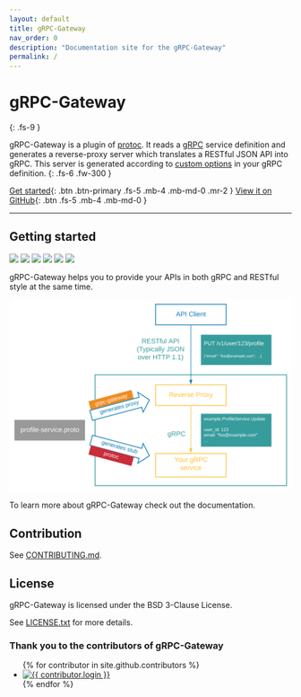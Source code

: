 ```yaml
---
layout: default
title: gRPC-Gateway
nav_order: 0
description: "Documentation site for the gRPC-Gateway"
permalink: /
---
```


# gRPC-Gateway
{: .fs-9 }

gRPC-Gateway is a plugin of [protoc](https://github.com/protocolbuffers/protobuf). It reads a [gRPC](https://grpc.io/) service definition and generates a reverse-proxy server which translates a RESTful JSON API into gRPC. This server is generated according to [custom options](https://cloud.google.com/service-infrastructure/docs/service-management/reference/rpc/google.api#http) in your gRPC definition.
{: .fs-6 .fw-300 }

[Get started](#getting-started){: .btn .btn-primary .fs-5 .mb-4 .mb-md-0 .mr-2 } [View it on GitHub](https://github.com/grpc-ecosystem/grpc-gateway){: .btn .fs-5 .mb-4 .mb-md-0 }

---

## Getting started

<a href="https://circleci.com/gh/grpc-ecosystem/grpc-gateway"><img src="https://img.shields.io/circleci/build/github/grpc-ecosystem/grpc-gateway?color=379c9c&logo=circleci&logoColor=ffffff&style=flat-square"/></a>
<a href="https://codecov.io/gh/grpc-ecosystem/grpc-gateway"><img src="https://img.shields.io/codecov/c/github/grpc-ecosystem/grpc-gateway?color=379c9c&logo=codecov&logoColor=ffffff&style=flat-square"/></a>
<a href="https://app.slack.com/client/T029RQSE6/CBATURP1D"><img src="https://img.shields.io/badge/slack-grpc--gateway-379c9c?logo=slack&logoColor=ffffff&style=flat-square"/></a>
<a href="https://github.com/grpc-ecosystem/grpc-gateway/blob/master/LICENSE.txt"><img src="https://img.shields.io/github/license/grpc-ecosystem/grpc-gateway?color=379c9c&style=flat-square"/></a>
<a href="https://github.com/grpc-ecosystem/grpc-gateway/releases"><img src="https://img.shields.io/github/v/release/grpc-ecosystem/grpc-gateway?color=379c9c&logoColor=ffffff&style=flat-square"/></a>
<a href="https://github.com/grpc-ecosystem/grpc-gateway/stargazers"><img src="https://img.shields.io/github/stars/grpc-ecosystem/grpc-gateway?color=379c9c&style=flat-square"/></a>

gRPC-Gateway helps you to provide your APIs in both gRPC and RESTful style at the same time.

<div align="center">
<img src="assets/images/architecture_introduction_diagram.svg" />
</div>

To learn more about gRPC-Gateway check out the documentation.

## Contribution

See [CONTRIBUTING.md](https://github.com/grpc-ecosystem/grpc-gateway/blob/master/CONTRIBUTING.md).

## License

gRPC-Gateway is licensed under the BSD 3-Clause License.

See [LICENSE.txt](https://github.com/grpc-ecosystem/grpc-gateway/blob/master/LICENSE.txt) for more details.

### Thank you to the contributors of gRPC-Gateway

<ul class="list-style-none">
{% for contributor in site.github.contributors %}
<li class="d-inline-block mr-1">
<a href="{{ contributor.html_url }}"><img src="{{ contributor.avatar_url }}" width="32" height="32" alt="{{ contributor.login }}"/></a>
</li>
{% endfor %}
</ul>
